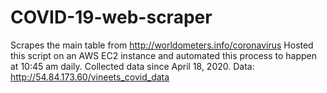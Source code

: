 # COVID-19-web-scraper
Scrapes the main table from http://worldometers.info/coronavirus
Hosted this script on an AWS EC2 instance and automated this process to happen at 10:45 am daily. 
Collected data since April 18, 2020.
Data: http://54.84.173.60/vineets_covid_data
